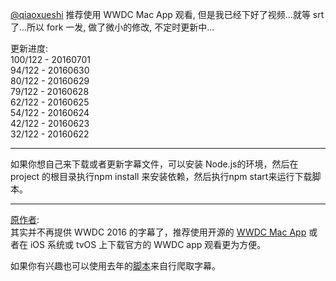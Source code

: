 [@qiaoxueshi](https://github.com/qiaoxueshi) 推荐使用 WWDC Mac App 观看, 但是我已经下好了视频...就等 srt 了...所以 fork 一发, 做了微小的修改, 不定时更新中...      
    
更新进度:   
100/122 - 20160701  
94/122 - 20160630  
80/122 - 20160629  
79/122 - 20160628  
62/122 - 20160625  
54/122 - 20160624  
42/122 - 20160623   
32/122 - 20160622   
***
如果你想自己来下载或者更新字幕文件，可以安装 Node.js的环境，然后在 project 的根目录执行npm install 来安装依赖，然后执行npm start来运行下载脚本。
***
[原作者](https://github.com/qiaoxueshi):   
其实并不再提供 WWDC 2016 的字幕了，推荐使用开源的 [WWDC Mac App](https://github.com/insidegui/WWDC) 或者在 iOS 系统或 tvOS 上下载官方的 WWDC app 观看更为方便。

如果你有兴趣也可以使用去年的[脚本](https://github.com/qiaoxueshi/WWDC_2015_Video_Subtitle)来自行爬取字幕。
